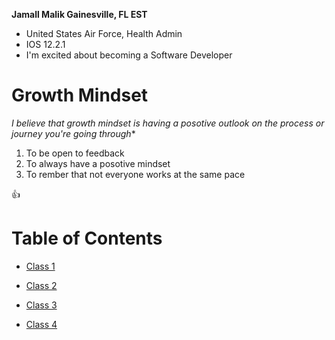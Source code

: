 
**Jamall Malik Gainesville, FL EST**

- United States Air Force, Health Admin
- IOS 12.2.1
- I'm excited about becoming a Software Developer

# Growth Mindset #

*I believe that growth mindset is having a posotive outlook on the process or
journey you're going through**

1. To be open to feedback
2. To always have a posotive mindset
3. To rember that not everyone works at the same pace

 👍

# Table of Contents

- [Class 1](https://github.com/JamallM1/reading-notes.git/Class1.md)

- [Class 2](https://github.com/JamallM1/reading-notes.git/Class2.md)

- [Class 3](https://github.com/JamallM1/reading-notes.git/class3.md)

- [Class 4](https://github.com/JamallM1/reading-notes.git/class4.md)

